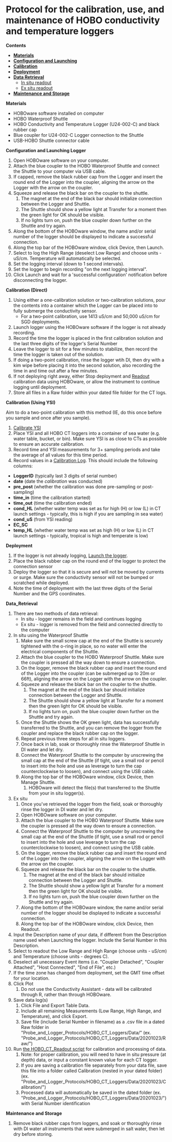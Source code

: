 # Protocol for the calibration, use, and maintenance of HOBO conductivity and temperature loggers

**Contents**  
- [**Materials**](#Materials)  
- [**Configuration and Launching**](#Configuration)
- [**Calibration**](#Calibration)  
- [**Deployment**](#Deployment)
- [**Data Retrieval**](#Data_Retrieval)
  - [In situ readout](#in_situ_readout)
  - [Ex situ readout](#ex_situ_readout)
- [**Maintenance and Storage**](#Maintenance)

<a name="Materials"></a> **Materials**  

- HOBOware software installed on computer
- HOBO Waterproof Shuttle
- HOBO Conductivity and Temperature Logger (U24-002-C) and black rubber cap
- Blue coupler for U24-002-C Logger connection to the Shuttle
- USB-HOBO Shuttle connector cable

<a name=Configuration></a> **Configuration and Launching Logger**  

1. Open HOBOware software on your computer.
1. Attach the blue coupler to the HOBO Waterproof Shuttle and connect the Shuttle to your computer via USB cable.
1. If capped, remove the black rubber cap from the Logger and insert the round end of the Logger into the coupler, aligning the arrow on the Logger with the arrow on the coupler.
1. Squeeze and release the black bar on the coupler to the shuttle.
    1. The magnet at the end of the black bar should initialize connection between the Logger and Shuttle.
    1. The Shuttle should show a yellow light at Transfer for a moment then the green light for OK should be visible.
    1. If no lights turn on, push the blue coupler down further on the Shuttle and try again.
1. Along the bottom of the HOBOware window, the name and/or serial number of the logger should be displayed to indicate a successful connection.
1. Along the top bar of the HOBOware window, click Device, then Launch.
1. Select to log the High Range (deselect Low Range) and choose units - uS/cm.  Temperature will automatically be selected.
1. Set the logging interval (down to 1 second intervals).
1. Set the logger to begin recording "on the next logging interval".
1. Click Launch and wait for a 'successful configuration' notification before disconnecting the logger.

<a name=Calibration></a> **Calibration (Direct)**  

1. Using either a one-calibration solution or two-calibration solutions, pour the contents into a container which the Logger can be placed into to fully submerge the conductivity sensor.
    * For a two-point calibration, use 1413 uS/cm and 50,000 uS/cm for SGD deployments.
1. Launch logger using the HOBOware software if the logger is not already recording.
1. Record the time the logger is placed in the first calibration solution and the last three digits of the logger's Serial Number
1. Leave the logger to sit for a few minutes to stabilize, then record the time the logger is taken out of the solution.
1. If doing a two-point calibration, rinse the logger wtih DI, then dry with a kim wipe before placing it into the second solution, also recording the time in and time out after a few minutes.
1. If not deploying right away, either Stop deployment and [Readout](#ex_situ_readout) calibration data using HOBOware, or allow the instrument to continue logging until deployment.
1. Store all files in a Raw folder within your dated file folder for the CT logs.

<a name=Calibration></a> **Calibration (Using YSI)** 

Aim to do a two-point calibration with this method (IE, do this once before you sample and once after you sample).

1. [Calibrate YSI](https://github.com/SilbigerLab/Protocols/blob/master/Probe_and_Logger_Protocols/YSI_2030/YSI2030_Calibration_SOP.md)
2. Place YSI and all HOBO CT loggers into a container of sea water (e.g. water table, bucket, or bin). Make sure YSI is as close to CTs as possible to ensure an accurate calibration.
3. Record time and YSI measurements for 3+ sampling periods and take the average of all values for this time period.
4. Record values in a [Calibration Log](https://github.com/njsilbiger/TPdP/blob/main/Data/CT_Calibration_Log.csv). This should include the following columns:
  * **LoggerID** (typically last 3 digits of serial number)
  * **date** (date the *calibration* was conducted)
  * **pre_post** (whether the calibration was done pre-sampling or post-sampling)
  * **time_in** (time the calibration started)
  * **time_out** (time the calibration ended)
  * **cond_HL** (whether water temp was set as for high (H) or low (L) in CT launch settings - typically, this is high if you are sampling in sea water)
  * **cond_uS** (from YSI reading)
  * **EC_SC**
  * **temp_HL** (whether water temp was set as high (H) or low (L) in CT launch settings - typically, tropical is high and temperate is low)

<a name=Deployment></a> **Deployment**  

1. If the logger is not already logging, [Launch the logger](#Configuration).
2. Place the black rubber cap on the round end of the logger to protect the connection sensor
3. Deploy the logger so that it is secure and will not be moved by currents or surge.  Make sure the conductivity sensor will not be bumped or scratched while deployed.
4. Note the time of deployment with the last three digits of the Serial Number and the GPS coordinates.

<a name="Data_Retrieval"></a> **Data_Retrieval**
  
1. There are two methods of data retrieval:
    - In situ - logger remains in the field and continues logging
    - Ex situ - logger is removed from the field and connected directly to the computer
1. In situ using the Waterproof Shuttle <a name=in_situ_readout></a>
    1. Make sure the small screw cap at the end of the Shuttle is securely tightened with the o-ring in place, so no water will enter the electrical components of the Shuttle.
    1. Attach the blue coupler to the HOBO Waterproof Shuttle.  Make sure the coupler is pressed all the way down to ensure a connection.
    1. On the logger, remove the black rubber cap and insert the round end of the Logger into the coupler (can be submerged up to 20m or 66ft), aligning the arrow on the Logger with the arrow on the coupler.
    1. Squeeze and release the black bar on the coupler to the shuttle.
        1. The magnet at the end of the black bar should initialize connection between the Logger and Shuttle.
        1. The Shuttle should show a yellow light at Transfer for a moment then the green light for OK should be visible.
        1. If no lights turn on, push the blue coupler down further on the Shuttle and try again.
    1. Once the Shuttle shows the OK green light, data has successfully transferred to the Shuttle, and you can remove the logger from the coupler and replace the black rubber cap on the logger.
    1. Repeat previous three steps for all in situ loggers.
    1. Once back in lab, soak or thoroughly rinse the Waterproof Shuttle in DI water and let dry.
    1. Connect the Waterproof Shuttle to the computer by unscrewing the small cap at the end of the Shuttle (if tight, use a small rod or pencil to insert into the hole and use as leverage to turn the cap counterclockwise to loosen), and connect using the USB cable.
    1. Along the top bar of the HOBOware window, click Device, then Manage Shuttle.
        1. HOBOware will detect the file(s) that transferred to the Shuttle from your in situ logger(s).
1. Ex situ <a name=ex_situ_readout></a>
    1. Once you've retrieved the logger from the field, soak or thoroughly rinse the logger in DI water and let dry.
    1. Open HOBOware software on your computer.
    1. Attach the blue coupler to the HOBO Waterproof Shuttle.  Make sure the coupler is pressed all the way down to ensure a connection.
    1. Connect the Waterproof Shuttle to the computer by unscrewing the small cap at the end of the Shuttle (if tight, use a small rod or pencil to insert into the hole and use leverage to turn the cap counterclockwise to loosen), and connect using the USB cable.
    1. On the logger, remove the black rubber cap and insert the round end of the Logger into the coupler, aligning the arrow on the Logger with the arrow on the coupler.
    1. Squeeze and release the black bar on the coupler to the shuttle.
        1. The magnet at the end of the black bar should initialize connection between the Logger and Shuttle.
        1. The Shuttle should show a yellow light at Transfer for a moment then the green light for OK should be visible.
        1. If no lights turn on, push the blue coupler down further on the Shuttle and try again.
    1. Along the bottom of the HOBOware window, the name and/or serial number of the logger should be displayed to indicate a successful connection.
    1. Along the top bar of the HOBOware window, click Device, then Readout.
1. Input the Description name of your data, if different from the Description name used when Launching the logger.  Include the Serial Number in this Description.
1. Select to readout the Low Range and High Range (choose units - uS/cm) and Temperature (choose units - degrees C).
1. Deselect all unecessary Event items (i.e. "Coupler Detached", "Coupler Attached", "Host Connected", "End of File", etc.)
1. If the time zone has changed from deployment, set the GMT time offset for your location.
1. Click Plot
    1. Do not use the Conductivity Assistant - data will be calibrated through R, rather than through HOBOware.
1. Save data log(s)
    1. Click File and Export Table Data.
    1. Include all remaining Measurements (Low Range, High Range, and Temperature), and click Export.
    1. Save file (include Serial Number in filename) as a .csv file in a dated Raw folder in "Probe_and_Logger_Protocols/HOBO_CT_Loggers/Data/" (ex. "Probe_and_Logger_Protocols/HOBO_CT_Loggers/Data/20201023/Raw/")
1. Run [the HOBO_CT_Readout script](Scripts/HOBO_CT_Readout.R) for calibration and processing of data.
    1. Note: for proper calibration, you will need to have in situ pressure (at depth) data, or input a constant known value for each CT logger.
    1. If you are saving a calibration file separately from your data file, save this file into a folder called Calibration (nested in your dated folder) (ex. "Probe_and_Logger_Protocols/HOBO_CT_Loggers/Data/20201023/Calibration/")
    1. Processed data will automatically be saved in the dated folder (ex. "Probe_and_Logger_Protocols/HOBO_CT_Loggers/Data/20201023/") with Serial Number identification

<a name="Maintenance"></a> **Maintenance and Storage** 
 
1. Remove black rubber caps from loggers, and soak or thoroughly rinse with DI water all instruments that were submerged in salt water, then let dry before storing.
